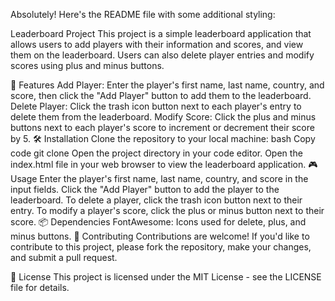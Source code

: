 
Absolutely! Here's the README file with some additional styling:

Leaderboard Project
This project is a simple leaderboard application that allows users to add players with their information and scores, and view them on the leaderboard. Users can also delete player entries and modify scores using plus and minus buttons.

🚀 Features
Add Player: Enter the player's first name, last name, country, and score, then click the "Add Player" button to add them to the leaderboard.
Delete Player: Click the trash icon button next to each player's entry to delete them from the leaderboard.
Modify Score: Click the plus and minus buttons next to each player's score to increment or decrement their score by 5.
🛠️ Installation
Clone the repository to your local machine:
bash
Copy code
git clone <repository-url>
Open the project directory in your code editor.
Open the index.html file in your web browser to view the leaderboard application.
🎮 Usage
Enter the player's first name, last name, country, and score in the input fields.
Click the "Add Player" button to add the player to the leaderboard.
To delete a player, click the trash icon button next to their entry.
To modify a player's score, click the plus or minus button next to their score.
📦 Dependencies
FontAwesome: Icons used for delete, plus, and minus buttons.
🤝 Contributing
Contributions are welcome! If you'd like to contribute to this project, please fork the repository, make your changes, and submit a pull request.

📄 License
This project is licensed under the MIT License - see the LICENSE file for details.
